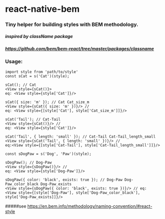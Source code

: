 # react-native-bem

### Tiny helper for building styles with BEM methodology. 

##### inspired by className package
##### https://github.com/bem/bem-react/tree/master/packages/classname

### Usage:
 
 ```import { s } from '@bem-react/classname';
 import style from 'path/to/style'
 const sCat = s('Cat')(style);
 
 sCat(); // Cat
 <View style={sCat()}>
 eq: <View style={style['Cat']}/>
 
 sCat({ size: 'm' }); // Cat Cat_size_m
 <View style={sCat({ size: 'm' })}/> // 
 eq: <View style={[style['Cat'], style['Cat_size_m']]}/>
 
 sCat('Tail'); // Cat-Tail
 <View style={sCat()}/> // 
 eq: <View style={style['Cat']}/>
 
 sCat('Tail', { length: 'small' }); // Cat-Tail Cat-Tail_length_small
 <View style={sCat('Tail', { length: 'small' })}/> // 
 eq:<View style={[style['Cat-Tail'], style['Cat-Tail_length_small']]}/>
 
 const sDogPaw = s('Dog', 'Paw')(style);
 
 sDogPaw(); // Dog-Paw
 <View style={sDogPaw()}/> // 
 eq: <View style={style['Dog-Paw']}/>
 
 sDogPaw({ color: 'black', exists: true }); // Dog-Paw Dog-Paw_color_black Dog-Paw_exists
 <View style={sDogPaw({ color: 'black', exists: true })}/> // eq:
 <View style={[style['Dog-Paw'], style['Dog-Paw_color_black'], style['Dog-Paw_exists]]}/>
 ```

 #####see https://en.bem.info/methodology/naming-convention/#react-style
